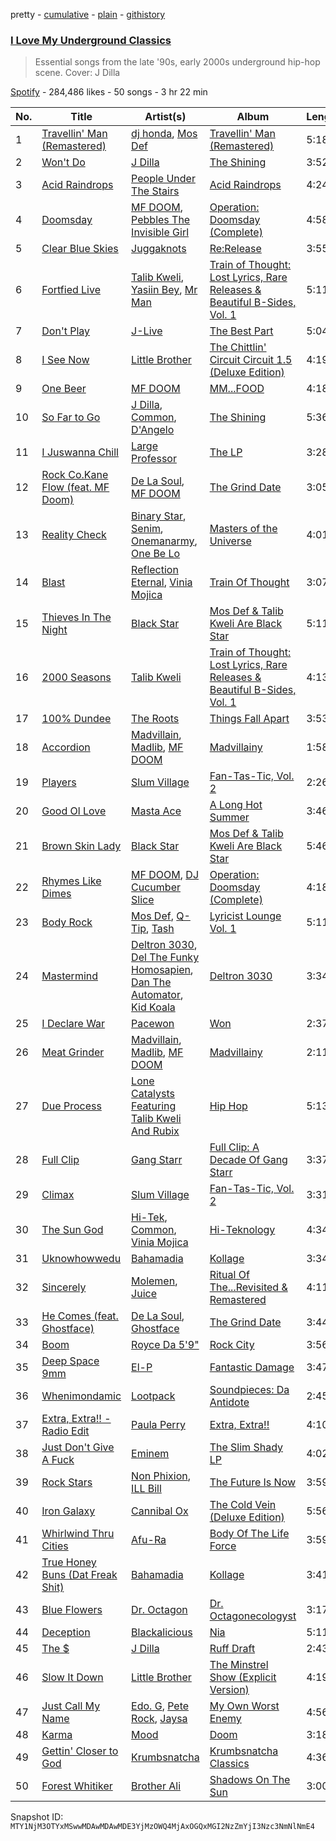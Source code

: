 pretty - [cumulative](/playlists/cumulative/37i9dQZF1DXdUAMxTn0rVu.md) - [plain](/playlists/plain/37i9dQZF1DXdUAMxTn0rVu) - [githistory](https://github.githistory.xyz/mackorone/spotify-playlist-archive/blob/main/playlists/plain/37i9dQZF1DXdUAMxTn0rVu)

### [I Love My Underground Classics](https://open.spotify.com/playlist/37i9dQZF1DXdUAMxTn0rVu)

> Essential songs from the late '90s, early 2000s underground hip\-hop scene\. Cover: J Dilla

[Spotify](https://open.spotify.com/user/spotify) - 284,486 likes - 50 songs - 3 hr 22 min

| No. | Title | Artist(s) | Album | Length |
|---|---|---|---|---|
| 1 | [Travellin' Man \(Remastered\)](https://open.spotify.com/track/5BAwVGuohBVscZWyoLCkkG) | [dj honda](https://open.spotify.com/artist/7mrvU3OShTgthJV80o2day), [Mos Def](https://open.spotify.com/artist/0Mz5XE0kb1GBnbLQm2VbcO) | [Travellin' Man \(Remastered\)](https://open.spotify.com/album/4HSWIy1jgNMLKxZkmiAP34) | 5:18 |
| 2 | [Won't Do](https://open.spotify.com/track/5IYzq28hEwrCRFDvQRFFpM) | [J Dilla](https://open.spotify.com/artist/0IVcLMMbm05VIjnzPkGCyp) | [The Shining](https://open.spotify.com/album/6hXXKsVVTfDbRTEuHaInI5) | 3:52 |
| 3 | [Acid Raindrops](https://open.spotify.com/track/4MbV8zrWudQflnbiIzp29t) | [People Under The Stairs](https://open.spotify.com/artist/0av074qUwLn5eyzwqoq3xh) | [Acid Raindrops](https://open.spotify.com/album/6wRasCHEWubnqxdDlUf7mo) | 4:24 |
| 4 | [Doomsday](https://open.spotify.com/track/7lT1dCz96jANsLAAADlfIg) | [MF DOOM](https://open.spotify.com/artist/2pAWfrd7WFF3XhVt9GooDL), [Pebbles The Invisible Girl](https://open.spotify.com/artist/7AQJ6lwVCcej6eKZXQZus4) | [Operation: Doomsday \(Complete\)](https://open.spotify.com/album/4UG3kz6qoHtNI1glQ2wdon) | 4:58 |
| 5 | [Clear Blue Skies](https://open.spotify.com/track/1zA1vA6xf8VyzHCSu8wAve) | [Juggaknots](https://open.spotify.com/artist/0kU2Phi8xn8Sd6pC2qXxs5) | [Re:Release](https://open.spotify.com/album/5Xm5v4DQ9d9y02eK0jO6zG) | 3:55 |
| 6 | [Fortfied Live](https://open.spotify.com/track/3oFn11Yah34EHZMEZY7FlL) | [Talib Kweli](https://open.spotify.com/artist/0lEssBAxQl2In4RpaB1C2Y), [Yasiin Bey](https://open.spotify.com/artist/6r2niOTnexy9xss5g8GWXH), [Mr Man](https://open.spotify.com/artist/0g0fNhGsKbfFuNlaHK9e43) | [Train of Thought: Lost Lyrics, Rare Releases & Beautiful B\-Sides, Vol\. 1](https://open.spotify.com/album/4wYkDG4lbvtVswFs1ucozo) | 5:11 |
| 7 | [Don't Play](https://open.spotify.com/track/51DHGAvIbCO1HJMDjq45rT) | [J\-Live](https://open.spotify.com/artist/5bb5uytW59wDF0gpv8iQbE) | [The Best Part](https://open.spotify.com/album/7lvkfeGllsua86JXtLunNG) | 5:04 |
| 8 | [I See Now](https://open.spotify.com/track/42Bczh6IIyTYJduQnfS92p) | [Little Brother](https://open.spotify.com/artist/0s9MrSopEoAn8JqwBipgdO) | [The Chittlin' Circuit Circuit 1.5 \(Deluxe Edition\)](https://open.spotify.com/album/1amoRIjOnIdjpdCNYJsOwA) | 4:19 |
| 9 | [One Beer](https://open.spotify.com/track/4BnrGx9tWNF8aiXl1UhDBa) | [MF DOOM](https://open.spotify.com/artist/2pAWfrd7WFF3XhVt9GooDL) | [MM...FOOD](https://open.spotify.com/album/1UcS2nqUhxrZjrBZ3tHk2N) | 4:18 |
| 10 | [So Far to Go](https://open.spotify.com/track/4omO3Xwm4REEK5HGT6e6yY) | [J Dilla](https://open.spotify.com/artist/0IVcLMMbm05VIjnzPkGCyp), [Common](https://open.spotify.com/artist/2GHclqNVjqGuiE5mA7BEoc), [D'Angelo](https://open.spotify.com/artist/336vr2M3Va0FjyvB55lJEd) | [The Shining](https://open.spotify.com/album/6hXXKsVVTfDbRTEuHaInI5) | 5:36 |
| 11 | [I Juswanna Chill](https://open.spotify.com/track/3ipzZgH1766XXRamVwk1Iw) | [Large Professor](https://open.spotify.com/artist/01nVIuD8YZsnFH6x6Cc9rX) | [The LP](https://open.spotify.com/album/7hzM3Sa8BoCKrNqrKJqyz1) | 3:28 |
| 12 | [Rock Co.Kane Flow \(feat\. MF Doom\)](https://open.spotify.com/track/6RBMpENxbx74lTdR5SBcaF) | [De La Soul](https://open.spotify.com/artist/1Z8ODXyhEBi3WynYw0Rya6), [MF DOOM](https://open.spotify.com/artist/2pAWfrd7WFF3XhVt9GooDL) | [The Grind Date](https://open.spotify.com/album/1RmcAYmGiRHFBjhgkrg3AA) | 3:05 |
| 13 | [Reality Check](https://open.spotify.com/track/66YJddDOMyb9oj7vqI9CqU) | [Binary Star](https://open.spotify.com/artist/1bulNj9KHvx8haqJBFDSyz), [Senim](https://open.spotify.com/artist/0Df5gzL6quFRUanH7J8yNe), [Onemanarmy](https://open.spotify.com/artist/5hFUdo03JPEWYkusqTwjiX), [One Be Lo](https://open.spotify.com/artist/2wQR86xNE8mkPaffnClYAj) | [Masters of the Universe](https://open.spotify.com/album/69UJqktqkpO9QdzybUMxNK) | 4:01 |
| 14 | [Blast](https://open.spotify.com/track/1l7xvA5XajmKQDo1h8Vc3K) | [Reflection Eternal](https://open.spotify.com/artist/6vwJ3e6KaQAhLEpBPxCMBC), [Vinia Mojica](https://open.spotify.com/artist/1vsWTWAvfdqNeFmXq72SlC) | [Train Of Thought](https://open.spotify.com/album/2PbWFmysd3j9MEacjjhozx) | 3:07 |
| 15 | [Thieves In The Night](https://open.spotify.com/track/7tx1TUJrT6qxXFXAELqbev) | [Black Star](https://open.spotify.com/artist/67ei8ib6PLT1w3OkhIb4fB) | [Mos Def & Talib Kweli Are Black Star](https://open.spotify.com/album/6GRzmk9UGL7odxprOPop1Q) | 5:11 |
| 16 | [2000 Seasons](https://open.spotify.com/track/5fAacciZPmLLFrr8RZ5fvn) | [Talib Kweli](https://open.spotify.com/artist/0lEssBAxQl2In4RpaB1C2Y) | [Train of Thought: Lost Lyrics, Rare Releases & Beautiful B\-Sides, Vol\. 1](https://open.spotify.com/album/4wYkDG4lbvtVswFs1ucozo) | 4:13 |
| 17 | [100% Dundee](https://open.spotify.com/track/63J9sQnp8NxLuOgeqgAS6O) | [The Roots](https://open.spotify.com/artist/78xUyw6FkVZrRAtziFdtdu) | [Things Fall Apart](https://open.spotify.com/album/0qbl8aNaCUOvX8HGsZYLfh) | 3:53 |
| 18 | [Accordion](https://open.spotify.com/track/5jAvbp8kEnRPToi4Bzcvzt) | [Madvillain](https://open.spotify.com/artist/2aoFQUeHD1U7pL098lRsDU), [Madlib](https://open.spotify.com/artist/5LhTec3c7dcqBvpLRWbMcf), [MF DOOM](https://open.spotify.com/artist/2pAWfrd7WFF3XhVt9GooDL) | [Madvillainy](https://open.spotify.com/album/01FCoGEQ3NFWF4fHJzdiax) | 1:58 |
| 19 | [Players](https://open.spotify.com/track/42il7TuY2vBP0QnWnjpxnI) | [Slum Village](https://open.spotify.com/artist/1020a42xVklY6c56imNcaa) | [Fan\-Tas\-Tic, Vol\. 2](https://open.spotify.com/album/22IhsI5JpldSrE7vhidAja) | 2:26 |
| 20 | [Good Ol Love](https://open.spotify.com/track/1RZwfy4hD9ixk4XcIQpyW1) | [Masta Ace](https://open.spotify.com/artist/1wo9h8DP7M0M1orKuGZgWv) | [A Long Hot Summer](https://open.spotify.com/album/7qvw3MPdulHThAPqaM9ynF) | 3:46 |
| 21 | [Brown Skin Lady](https://open.spotify.com/track/3Mz4AoWIedMfzCib1LYwMZ) | [Black Star](https://open.spotify.com/artist/67ei8ib6PLT1w3OkhIb4fB) | [Mos Def & Talib Kweli Are Black Star](https://open.spotify.com/album/6GRzmk9UGL7odxprOPop1Q) | 5:46 |
| 22 | [Rhymes Like Dimes](https://open.spotify.com/track/12OkZyDWNBLUqoReoseGrc) | [MF DOOM](https://open.spotify.com/artist/2pAWfrd7WFF3XhVt9GooDL), [DJ Cucumber Slice](https://open.spotify.com/artist/6wwBv5Rq6Ev2USsDsIZO1o) | [Operation: Doomsday \(Complete\)](https://open.spotify.com/album/4UG3kz6qoHtNI1glQ2wdon) | 4:18 |
| 23 | [Body Rock](https://open.spotify.com/track/7qxMoa63PAfPZSYafDeHij) | [Mos Def](https://open.spotify.com/artist/0Mz5XE0kb1GBnbLQm2VbcO), [Q\-Tip](https://open.spotify.com/artist/3ZotbHeyVQKxQCPDJuQ4SU), [Tash](https://open.spotify.com/artist/22qf8cJRzBjIWb2Jc4JeOr) | [Lyricist Lounge Vol\. 1](https://open.spotify.com/album/21tkKiB2eq0Q3Nl49OxKbr) | 5:11 |
| 24 | [Mastermind](https://open.spotify.com/track/0uMn8WKu3qtQLaUyal1bsz) | [Deltron 3030](https://open.spotify.com/artist/2efzHZrUGhawnSOTpyAHOQ), [Del The Funky Homosapien](https://open.spotify.com/artist/0YsLR3SQd5QTXAhGIGX7cl), [Dan The Automator](https://open.spotify.com/artist/4fv5w0LJib9OMbXQegqZ01), [Kid Koala](https://open.spotify.com/artist/2s0438sn0pYL2OuukcFqPN) | [Deltron 3030](https://open.spotify.com/album/04uhhcjGVCHodMgZjXOlye) | 3:34 |
| 25 | [I Declare War](https://open.spotify.com/track/3x9oD1pM3gTgNBBOazMq1V) | [Pacewon](https://open.spotify.com/artist/4xlnKEcLzFYoxRmAuxI2Yt) | [Won](https://open.spotify.com/album/34fhxFsx0fd56F7qwfJUYH) | 2:37 |
| 26 | [Meat Grinder](https://open.spotify.com/track/60PZUWKsJC52uXaPlPcEVf) | [Madvillain](https://open.spotify.com/artist/2aoFQUeHD1U7pL098lRsDU), [Madlib](https://open.spotify.com/artist/5LhTec3c7dcqBvpLRWbMcf), [MF DOOM](https://open.spotify.com/artist/2pAWfrd7WFF3XhVt9GooDL) | [Madvillainy](https://open.spotify.com/album/01FCoGEQ3NFWF4fHJzdiax) | 2:11 |
| 27 | [Due Process](https://open.spotify.com/track/5KiDI9YhptlZWNABPuSmnL) | [Lone Catalysts Featuring Talib Kweli And Rubix](https://open.spotify.com/artist/3rxSIgM6cEj77bIuwYX2Jo) | [Hip Hop](https://open.spotify.com/album/6hZXDOin1UHV5lzNO87sBO) | 5:13 |
| 28 | [Full Clip](https://open.spotify.com/track/30oTS7bm0aH3p7lqjEIu8q) | [Gang Starr](https://open.spotify.com/artist/5cMgGlA1xGyeAB2ctYlRdZ) | [Full Clip: A Decade Of Gang Starr](https://open.spotify.com/album/0TMIeuykc2gfMc68YGppoh) | 3:37 |
| 29 | [Climax](https://open.spotify.com/track/7i47lf1W2WA41wagWBD3zH) | [Slum Village](https://open.spotify.com/artist/1020a42xVklY6c56imNcaa) | [Fan\-Tas\-Tic, Vol\. 2](https://open.spotify.com/album/22IhsI5JpldSrE7vhidAja) | 3:31 |
| 30 | [The Sun God](https://open.spotify.com/track/2IUCmiYLRuQohsIyiE3RaG) | [Hi\-Tek](https://open.spotify.com/artist/2S3kEShbYaNGvSyJdd7sJg), [Common](https://open.spotify.com/artist/2GHclqNVjqGuiE5mA7BEoc), [Vinia Mojica](https://open.spotify.com/artist/1vsWTWAvfdqNeFmXq72SlC) | [Hi\-Teknology](https://open.spotify.com/album/0VWDxRqfRmC5O6rW6Fq3ND) | 4:34 |
| 31 | [Uknowhowwedu](https://open.spotify.com/track/5KapB9KJnRsZrprzIAXycW) | [Bahamadia](https://open.spotify.com/artist/6ZcRUVs3I5U8EOnm9ZdCsO) | [Kollage](https://open.spotify.com/album/4ioG1W3KU4WBhYlwEBp7BA) | 3:34 |
| 32 | [Sincerely](https://open.spotify.com/track/6VpypBnMQyP8iH2hAXaAHX) | [Molemen](https://open.spotify.com/artist/2oRGnrXPku7WJMT8gVyh8A), [Juice](https://open.spotify.com/artist/4hV7ZszBMz3P4BWKlHU0be) | [Ritual Of The...Revisited & Remastered](https://open.spotify.com/album/1DmUqyMqWe72C7lJX9aJ5N) | 4:11 |
| 33 | [He Comes \(feat\. Ghostface\)](https://open.spotify.com/track/4l6SxtkpHebFGpKH2xPnAU) | [De La Soul](https://open.spotify.com/artist/1Z8ODXyhEBi3WynYw0Rya6), [Ghostface](https://open.spotify.com/artist/3t5QLYg3fqvohxXt7q1niX) | [The Grind Date](https://open.spotify.com/album/1RmcAYmGiRHFBjhgkrg3AA) | 3:44 |
| 34 | [Boom](https://open.spotify.com/track/1G8jOp5DjW83kJdz00acel) | [Royce Da 5'9"](https://open.spotify.com/artist/6DVipHzYsPlIoA0DW8Gmns) | [Rock City](https://open.spotify.com/album/2DcGHP3Xbe4iIBkxLLcSI8) | 3:56 |
| 35 | [Deep Space 9mm](https://open.spotify.com/track/4E16oyd1iGXunYZxMj6YNy) | [El\-P](https://open.spotify.com/artist/57UnSUpae3SbRekxNa5Kgl) | [Fantastic Damage](https://open.spotify.com/album/3nYpH1H9zjeeANZv47LDap) | 3:47 |
| 36 | [Whenimondamic](https://open.spotify.com/track/5v9isbe4BHsWc9N25MmWfj) | [Lootpack](https://open.spotify.com/artist/2D0NqDyt2R9RVar9MNs8kP) | [Soundpieces: Da Antidote](https://open.spotify.com/album/5bmfN1bdJb9vQzb07mCy9A) | 2:45 |
| 37 | [Extra, Extra!! \- Radio Edit](https://open.spotify.com/track/2mN33GCazOi21eBFneNFlO) | [Paula Perry](https://open.spotify.com/artist/1DsdaqNe4oqDiq0zA0EjwD) | [Extra, Extra!!](https://open.spotify.com/album/4rt0clhNxkbiDENypsPwh3) | 4:10 |
| 38 | [Just Don't Give A Fuck](https://open.spotify.com/track/2MEvYNn2tRvFDAucAtAKVq) | [Eminem](https://open.spotify.com/artist/7dGJo4pcD2V6oG8kP0tJRR) | [The Slim Shady LP](https://open.spotify.com/album/0vE6mttRTBXRe9rKghyr1l) | 4:02 |
| 39 | [Rock Stars](https://open.spotify.com/track/2WYZfrZJX2YSFXW29tpHrV) | [Non Phixion](https://open.spotify.com/artist/0bWOVEEzzkEIqsSZoXt8KW), [ILL Bill](https://open.spotify.com/artist/1mMjwoytmHP5dTJbIQxN4V) | [The Future Is Now](https://open.spotify.com/album/553dWgdmE89xioa8E7ftjD) | 3:59 |
| 40 | [Iron Galaxy](https://open.spotify.com/track/4NKdG9lTVjK8R9HfZQkTmk) | [Cannibal Ox](https://open.spotify.com/artist/3FjTqZ6SZYSYQMzY03O4RG) | [The Cold Vein \(Deluxe Edition\)](https://open.spotify.com/album/4iyCxURICjYcIERJt85C5W) | 5:56 |
| 41 | [Whirlwind Thru Cities](https://open.spotify.com/track/7EZOcCGTHCXTLFtax2VUsU) | [Afu\-Ra](https://open.spotify.com/artist/6SWohEYYTym0RIBxvoh6wt) | [Body Of The Life Force](https://open.spotify.com/album/6HB0hHlIIn3jngBqILTA96) | 3:59 |
| 42 | [True Honey Buns \(Dat Freak Shit\)](https://open.spotify.com/track/5zhA0hcJGQmiFkGtx19eOT) | [Bahamadia](https://open.spotify.com/artist/6ZcRUVs3I5U8EOnm9ZdCsO) | [Kollage](https://open.spotify.com/album/4ioG1W3KU4WBhYlwEBp7BA) | 3:41 |
| 43 | [Blue Flowers](https://open.spotify.com/track/1xQ1v0xnKgZyQX90f75bKt) | [Dr\. Octagon](https://open.spotify.com/artist/7dr3cSEOIZ6tBrm4y1wsnr) | [Dr\. Octagonecologyst](https://open.spotify.com/album/0GAqyZFjgaz6V5ozTS0dfW) | 3:17 |
| 44 | [Deception](https://open.spotify.com/track/2R0MySb9tgrWIv2mttYAYR) | [Blackalicious](https://open.spotify.com/artist/42Np3r8zXnaKcjLQsQSjyG) | [Nia](https://open.spotify.com/album/3p6jhqOzFLzlC50KKv629I) | 5:11 |
| 45 | [The $](https://open.spotify.com/track/5lQXkClM3axFsWL2NkqIW6) | [J Dilla](https://open.spotify.com/artist/0IVcLMMbm05VIjnzPkGCyp) | [Ruff Draft](https://open.spotify.com/album/1TRrUIWutAg8Xe99cAzmbm) | 2:43 |
| 46 | [Slow It Down](https://open.spotify.com/track/2CDnjjOWh18YG3LXsgvSLG) | [Little Brother](https://open.spotify.com/artist/0s9MrSopEoAn8JqwBipgdO) | [The Minstrel Show \(Explicit Version\)](https://open.spotify.com/album/4sk7zSzYdcIetF6t6vO8Rx) | 4:19 |
| 47 | [Just Call My Name](https://open.spotify.com/track/5NRWFS53PZeS2tpcBvx4lH) | [Edo\. G](https://open.spotify.com/artist/2Gqm7yhAbk4RYHefVHFMPL), [Pete Rock](https://open.spotify.com/artist/3BeQqzKdlARoOd6y30kCO2), [Jaysa](https://open.spotify.com/artist/04twvwjxYWB0moBWzKoynL) | [My Own Worst Enemy](https://open.spotify.com/album/5mjIKcythMEs1RyjgxbPIr) | 4:56 |
| 48 | [Karma](https://open.spotify.com/track/7FyuOzN1V1Whhyh46tPiWZ) | [Mood](https://open.spotify.com/artist/2u2XHKuu3IWZvTvzXiciqu) | [Doom](https://open.spotify.com/album/7hOjTIuKBT7tP9XR0nGYCy) | 3:18 |
| 49 | [Gettin' Closer to God](https://open.spotify.com/track/0sdgkO6TP624IIDEbiajsx) | [Krumbsnatcha](https://open.spotify.com/artist/4StWnbDC5LLdf3socfu0gx) | [Krumbsnatcha Classics](https://open.spotify.com/album/5Wez6YN8Xw1mPptxfFlZhx) | 4:36 |
| 50 | [Forest Whitiker](https://open.spotify.com/track/42uXDKUhyAt5Exe1G5pKWJ) | [Brother Ali](https://open.spotify.com/artist/6CsleyOZtyt16saX8WhzDx) | [Shadows On The Sun](https://open.spotify.com/album/5ol06hytR08p6SokJkQA5K) | 3:00 |

Snapshot ID: `MTY1NjM3OTYxMSwwMDAwMDAwMDE3YjMzOWQ4MjAxOGQxMGI2NzZmYjI3Nzc3NmNlNmE4`
